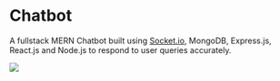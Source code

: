 # Chatbot

A fullstack MERN Chatbot built using [Socket.io](https://socket.io/ "Socket.io"), MongoDB, Express.js, React.js and Node.js to respond to user queries accurately.

![](../internet-tehnologije-projekat-robochat_2019_0458/projekat/images/landing_page.png)
